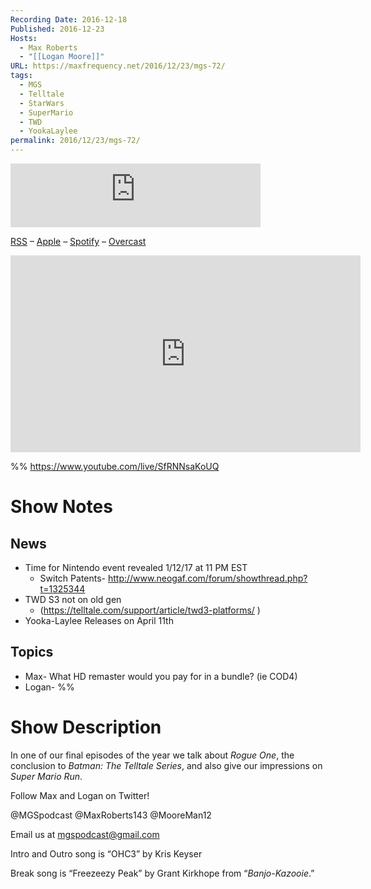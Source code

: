 ```yaml
---
Recording Date: 2016-12-18
Published: 2016-12-23
Hosts:
  - Max Roberts
  - "[[Logan Moore]]"
URL: https://maxfrequency.net/2016/12/23/mgs-72/
tags:
  - MGS
  - Telltale
  - StarWars
  - SuperMario
  - TWD
  - YookaLaylee
permalink: 2016/12/23/mgs-72/
---
```

<iframe src="https://podcasters.spotify.com/pod/show/millennialgamingspeak/embed/episodes/Episode-72-Twas-The-Episode-Before-Christmas-e1adhsg/a-a6ts448" height="102px" width="400px" frameborder="0" scrolling="no"></iframe>

[RSS](https://anchor.fm/s/74aa3858/podcast/rss) – [Apple](https://podcasts.apple.com/us/podcast/episode-3-gdc-wrap-up/id1000915981?i=1000542222515) – [Spotify](https://open.spotify.com/episode/7wePXT4Bt22LWifVLx3n8y) – [Overcast](https://overcast.fm/+EtIgeWxEU)

<div class=iframe-container>
<iframe width="560" height="315" src="https://www.youtube-nocookie.com/embed/SfRNNsaKoUQ?si=wePQyZEfL-ez_8Bd" title="YouTube video player" frameborder="0" allow="accelerometer; autoplay; clipboard-write; encrypted-media; gyroscope; picture-in-picture; web-share" allowfullscreen></iframe>
</div>

%%
https://www.youtube.com/live/SfRNNsaKoUQ

# Show Notes

## News

- Time for Nintendo event revealed 1/12/17 at 11 PM EST
	- Switch Patents- http://www.neogaf.com/forum/showthread.php?t=1325344 
- TWD S3 not on old gen 
	- (https://telltale.com/support/article/twd3-platforms/ )
- Yooka-Laylee Releases on April 11th
## Topics

- Max- What HD remaster would you pay for in a bundle? (ie COD4)
- Logan- %%
# Show Description

In one of our final episodes of the year we talk about *Rogue One*, the conclusion to *Batman: The Telltale Series*, and also give our impressions on *Super Mario Run*.

Follow Max and Logan on Twitter!

@MGSpodcast
@MaxRoberts143
@MooreMan12

Email us at mgspodcast@gmail.com

Intro and Outro song is “OHC3” by Kris Keyser

Break song is “Freezeezy Peak” by Grant Kirkhope from “*Banjo-Kazooie*.”